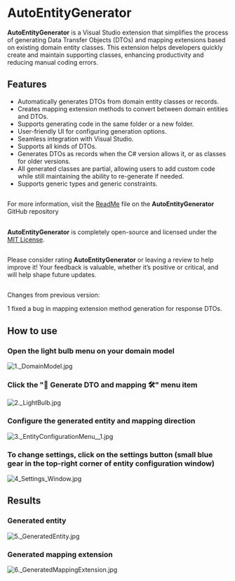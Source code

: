 ﻿# AutoEntityGenerator

**AutoEntityGenerator**  is a Visual Studio extension that simplifies the process of generating Data Transfer Objects (DTOs) and mapping extensions based on existing domain entity classes. 
This extension helps developers quickly create and maintain supporting classes, enhancing productivity and reducing manual coding errors.

## Features

- Automatically generates DTOs from domain entity classes or records.
- Creates mapping extension methods to convert between domain entities and DTOs.
- Supports generating code in the same folder or a new folder.
- User-friendly UI for configuring generation options.
- Seamless integration with Visual Studio.
- Supports all kinds of DTOs.
- Generates DTOs as records when the C# version allows it, or as classes for older versions.
- All generated classes are partial, allowing users to add custom code while still maintaining the ability to re-generate if needed.
- Supports generic types and generic constraints.

## 
For more information, visit the [ReadMe](https://github.com/Peled-Zohar/AutoEntityGenerator/blob/main/README.md) file on the **AutoEntityGenerator** GitHub repository
## 
**AutoEntityGenerator** is completely open-source and licensed under the [MIT License](https://github.com/Peled-Zohar/AutoEntityGenerator/blob/main/AutoEntityGenerator.Manifest/LICENSE.txt).

##
Please consider rating **AutoEntityGenerator** or leaving a review to help improve it!
Your feedback is valuable, whether it’s positive or critical, and will help shape future updates.

##
Changes from previous version:

1 fixed a bug in mapping extension method generation for response DTOs.


## How to use

### Open the light bulb menu on your domain model

![1._DomainModel.jpg](1._DomainModel.jpg)

### Click the "🔧 Generate DTO and mapping 🛠️" menu item

![2._LightBulb.jpg](2._LightBulb.jpg)

### Configure the generated entity and mapping direction

![3._EntityConfigurationMenu__1.jpg](3._EntityConfigurationMenu__1.jpg)

### To change settings, click on the settings button (small blue gear in the top-right corner of entity configuration window)

![4_Settings_Window.jpg](4_Settings_Window.jpg)

## Results

### Generated entity

![5._GeneratedEntity.jpg](5._GeneratedEntity.jpg)

### Generated mapping extension

![6._GeneratedMappingExtension.jpg](6._GeneratedMappingExtension.jpg)